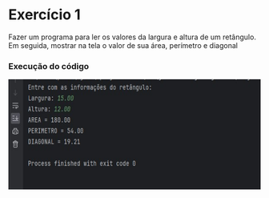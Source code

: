 # Exercício 1 

Fazer um programa para ler os valores da largura e altura de um retângulo. Em seguida, mostrar na tela o valor de sua área, 
perímetro e diagonal

### Execução do código

<img src="/img/retangulo.jpg" width="600" height="220">
